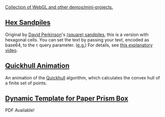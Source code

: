 [Collection of WebGL and other demos/mini-projects.](https://naridal.github.io/workshop/)

## [Hex Sandpiles](https://naridal.github.io/workshop/hexSandpiles)

Original by [David Perkinson](http://people.reed.edu/~davidp/)'s
[(square) sandpiles](http://people.reed.edu/~davidp/grant/), this is a version
with hexagonal cells. You can set the text by passing your text, encoded as
base64, to the `t` query parameter.
([e.g.](https://naridal.github.io/workshop/hexSandpiles?t=ZS5nLg==)) For
details, see
[this explanatory video](https://www.youtube.com/watch?v=1MtEUErz7Gg).

## [Quickhull Animation](https://naridal.github.io/workshop/quickhull)

An animation of the [Quickhull](https://en.wikipedia.org/wiki/Quickhull)
algorithm, which calculates the convex hull of a finite set of points.

## [Dynamic Template for Paper Prism Box](https://naridal.github.io/workshop/paperBox1)

PDF Available!
